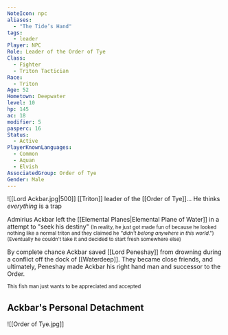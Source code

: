 ```yaml
---
NoteIcon: npc
aliases:
  - "The Tide’s Hand"
tags:
  - leader
Player: NPC
Role: Leader of the Order of Tye
Class:
  - Fighter
  - Triton Tactician
Race:
  - Triton
Age: 52
Hometown: Deepwater
level: 10
hp: 145
ac: 18
modifier: 5
pasperc: 16
Status:
  - Active
PlayerKnownLanguages:
  - Common
  - Aquan
  - Elvish
AssociatedGroup: Order of Tye
Gender: Male
---
```



![[Lord Ackbar.jpg|500]]
[[Triton]] leader of the [[Order of Tye]]... He thinks *everything* is a trap

Admirius Ackbar left the [[Elemental Planes|Elemental Plane of Water]] in a attempt to "seek his destiny"
<small>(In reality, he just got made fun of because he looked nothing like a normal triton and they claimed he *"didn't belong anywhere in this world*.")<big>
<small> (Eventually he couldn't take it and decided to start fresh somewhere else)<big>

By complete chance Ackbar saved [[Lord Peneshay]] from drowning during a conflict off the dock of [[Waterdeep]]. They became close friends, and ultimately, Peneshay made Ackbar his right hand man and successor to the Order. 

<small> This fish man just wants to be appreciated and accepted <big>

## Ackbar's Personal Detachment
![[Order of Tye.jpg]]